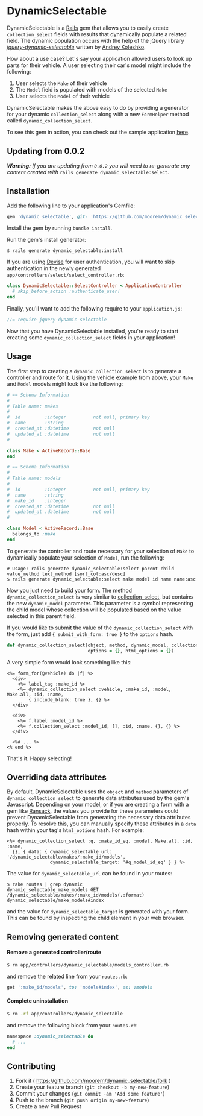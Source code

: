 # DynamicSelectable

DynamicSelectable is a [Rails](http://github.com/rails/rails) gem that allows you to easily create `collection_select` fields with results that dynamically populate a related field. The dynamic population occurs with the help of the jQuery library [*jquery-dynamic-selectable*](http://railsguides.net/cascading-selects-with-ajax-in-rails/) written by [Andrey Koleshko](http://railsguides.net/about-author/).

How about a use case? Let's say your application allowed users to look up parts for their vehicle. A user selecting their car's model might include the following:

1. User selects the `Make` of their vehicle
2. The `Model` field is populated with models of the selected `Make`
3. User selects the `Model` of their vehicle

DynamicSelectable makes the above easy to do by providing a generator for your dynamic `collection_select` along with a new `FormHelper` method called `dynamic_collection_select`.

To see this gem in action, you can check out the sample application [here](https://github.com/mattantonelli/dynamic-selectable-test).

## Updating from 0.0.2

***Warning:*** *If you are updating from `0.0.2` you will need to re-generate any content created with* `rails generate dynamic_selectable:select`.

## Installation

Add the following line to your application's Gemfile:

```ruby
gem 'dynamic_selectable', git: 'https://github.com/moorem/dynamic_selectable.git'
```

Install the gem by running `bundle install`.

Run the gem's install generator:

```
$ rails generate dynamic_selectable:install
```

If you are using [Devise](https://github.com/plataformatec/devise) for user authentication, you will want to skip authentication in the newly generated `app/controllers/select/select_controller.rb`:

```ruby
class DynamicSelectable::SelectController < ApplicationController
  # skip_before_action :authenticate_user!
end
```

Finally, you'll want to add the following require to your `application.js`:

```javascript
//= require jquery-dynamic-selectable
```

Now that you have DynamicSelectable installed, you're ready to start creating some `dynamic_collection_select` fields in your application!

## Usage

The first step to creating a `dynamic_collection_select` is to generate a controller and route for it. Using the vehicle example from above, your `Make` and `Model` models might look like the following:

```ruby
# == Schema Information
#
# Table name: makes
#
#  id         :integer          not null, primary key
#  name       :string
#  created_at :datetime         not null
#  updated_at :datetime         not null
#

class Make < ActiveRecord::Base
end
```

```ruby
# == Schema Information
#
# Table name: models
#
#  id         :integer          not null, primary key
#  name       :string
#  make_id    :integer
#  created_at :datetime         not null
#  updated_at :datetime         not null
#

class Model < ActiveRecord::Base
  belongs_to :make
end
```

To generate the controller and route necessary for your selection of `Make` to dynamically populate your selection of `Model`, run the following:

```
# Usage: rails generate dynamic_selectable:select parent child value_method text_method [sort_col:asc/desc]
$ rails generate dynamic_selectable:select make model id name name:asc
```

Now you just need to build your form. The method `dynamic_collection_select` is very similar to [collection_select](http://apidock.com/rails/ActionView/Helpers/FormOptionsHelper/collection_select), but contains the new `dynamic_model` parameter. This parameter is a symbol representing the child model whose collection will be populated based on the value selected in this parent field.

If you would like to submit the value of the `dynamic_collection_select` with the form, just add `{ submit_with_form: true }` to the `options` hash.


```ruby
def dynamic_collection_select(object, method, dynamic_model, collection, value_method, text_method,
                              options = {}, html_options = {})
```

A very simple form would look something like this:

```html+erb
<%= form_for(@vehicle) do |f| %>
  <div>
    <%= label_tag :make_id %>
    <%= dynamic_collection_select :vehicle, :make_id, :model, Make.all, :id, :name,
        { include_blank: true }, {} %>
  </div>

  <div>
    <%= f.label :model_id %>
    <%= f.collection_select :model_id, [], :id, :name, {}, {} %>
  </div>

  <%# ... %>
<% end %>
```

That's it. Happy selecting!

## Overriding data attributes

By default, DynamicSelectable uses the `object` and `method` parameters of `dynamic_collection_select` to generate data attributes used by the gem's Javascript. Depending on your model, or if you are creating a form with a gem like [Ransack](https://github.com/activerecord-hackery/ransack), the values you provide for these parameters could prevent DynamicSelectable from generating the necessary data attributes properly. To resolve this, you can manually specify these attributes in a `data` hash within your tag's `html_options` hash. For example:

```html+erb
<%= dynamic_collection_select :q, :make_id_eq, :model, Make.all, :id, :name,
  {}, { data: { dynamic_selectable_url:    '/dynamic_selectable/makes/:make_id/models',
                dynamic_selectable_target: '#q_model_id_eq' } } %>
```

The value for `dynamic_selectable_url` can be found in your routes:

```
$ rake routes | grep dynamic
dynamic_selectable_make_models GET    /dynamic_selectable/makes/:make_id/models(.:format) dynamic_selectable/make_models#index
```

and the value for `dynamic_selectable_target` is generated with your form. This can be found by inspecting the child element in your web browser.

## Removing generated content

#### Remove a generated controller/route

```
$ rm app/controllers/dynamic_selectable/models_controller.rb
```

and remove the related line from your `routes.rb`:

```ruby
get ':make_id/models', to: 'models#index', as: :models
```

#### Complete uninstallation

```bash
$ rm -rf app/controllers/dynamic_selectable
```

and remove the following block from your `routes.rb`:

```ruby
namespace :dynamic_selectable do
  # ...
end
```

## Contributing

1. Fork it ( https://github.com/moorem/dynamic_selectable/fork )
2. Create your feature branch (`git checkout -b my-new-feature`)
3. Commit your changes (`git commit -am 'Add some feature'`)
4. Push to the branch (`git push origin my-new-feature`)
5. Create a new Pull Request


